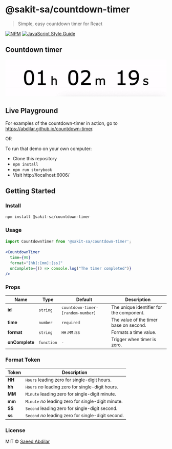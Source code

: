 # @sakit-sa/countdown-timer

> Simple, easy countdown timer for React

[![NPM](https://img.shields.io/npm/v/@sakit-sa/countdown-timer.svg)](https://www.npmjs.com/package/@sakit-sa/countdown-timer) [![JavaScript Style Guide](https://img.shields.io/badge/code_style-standard-brightgreen.svg)](https://standardjs.com)

## Countdown timer

![Spinner gif](https://raw.githubusercontent.com/Abdilar/countdown-timer/master/src/asset/images/react-countdown-timer.gif)

## Live Playground
For examples of the countdown-timer in action, go to https://abdilar.github.io/countdown-timer.

OR

To run that demo on your own computer:
* Clone this repository
* `npm install`
* `npm run storybook`
* Visit http://localhost:6006/

## Getting Started
### Install

```sh
npm install @sakit-sa/countdown-timer
```

### Usage
```jsx
import CountdownTimer from '@sakit-sa/countdown-timer';

<CountdownTimer 
  time={90}
  format="[hh]:[mm]:[ss]"
  onComplete={() => console.log("The timer completed")} 
/>
```

### Props
Name | Type | Default | Description
-----|------|-------|-----
**id**|`string`|`countdown-timer-[random-number]`|The unique identifier for the component.
**time**|`number`|`required`|The value of the timer base on second.
**format**|`string`|`HH:MM:SS`|Formats a time value.
**onComplete**|`function`|`-`|Trigger when timer is zero.

### Format Token
Token | Description
-----|-----
**HH**|`Hours` leading zero for single-digit hours.
**hh**|`Hours` *no* leading zero for single-digit hours.
**MM**|`Minute` leading zero for single-digit minute.
**mm**|`Minute` *no* leading zero for single-digit minute.
**SS**|`Second` leading zero for single-digit second.
**ss**|`Second` *no* leading zero for single-digit second.

### License

MIT © [Saeed Abdilar](https://github.com/Abdilar)
